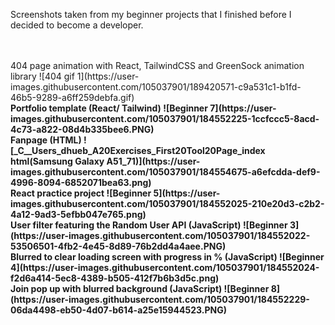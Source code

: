 Screenshots taken from my beginner projects that I finished before I decided to become a developer.

<br/>
<br/>
404 page animation with React, TailwindCSS and GreenSock animation library
![404 gif 1](https://user-images.githubusercontent.com/105037901/189420571-c9a531c1-b1fd-46b5-9289-a6ff259debfa.gif)
<br/>
<b>Portfolio template (React/ Tailwind)
![Beginner 7](https://user-images.githubusercontent.com/105037901/184552225-1ccfccc5-8acd-4c73-a822-08d4b335bee6.PNG)
<br/>
<b>Fanpage (HTML)</b>
![_C__Users_dhueb_A20Exercises_First20Tool20Page_index html(Samsung Galaxy A51_71)](https://user-images.githubusercontent.com/105037901/184554675-a6efcdda-def9-4996-8094-6852071bea63.png)
<br/>
<b>React practice project</b>
![Beginner 5](https://user-images.githubusercontent.com/105037901/184552025-210e20d3-c2b2-4a12-9ad3-5efbb047e765.png)
<br/>
<b>User filter featuring the Random User API (JavaScript)</b>
![Beginner 3](https://user-images.githubusercontent.com/105037901/184552022-53506501-4fb2-4e45-8d89-76b2dd4a4aee.PNG)
<br/>
<b>Blurred to clear loading screen with progress in % (JavaScript</b>) 
![Beginner 4](https://user-images.githubusercontent.com/105037901/184552024-f2d6a414-5ec8-4389-b505-412f7b6b3d5c.png)
<br/>
<b>Join pop up with blurred background (JavaScript)</b>
![Beginner 8](https://user-images.githubusercontent.com/105037901/184552229-06da4498-eb50-4d07-b614-a25e15944523.PNG)



